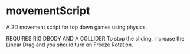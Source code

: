 # movementScript
A 2D movement script for top down games using physics.

REQUIRES RIGIDBODY AND A COLLIDER
To stop the sliding, increase the Linear Drag and you should turn on Freeze Rotation. 
